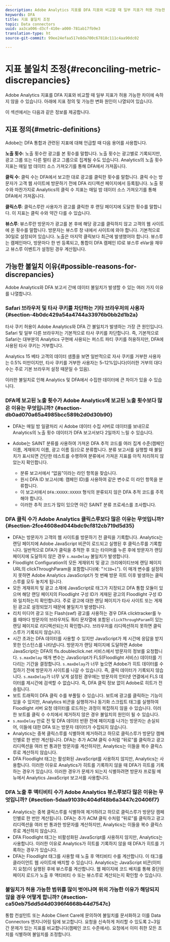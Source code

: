```yaml
---
description: Adobe Analytics 지표를 DFA 지표와 비교할 때 일부 지표가 허용 가능한 차이에 속하지 않을 수 있습니다. 아래에 지표 정의 및 가능한 변화 원인이 나열되어 있습니다.
keywords: DFA
title: 지표 불일치 조정
topic: Data connectors
uuid: aa3ca006-d3cf-410e-a000-781ab17fb9e3
translation-type: ht
source-git-commit: 99ee24efaa517e8da700c67818c111c4aa90dc02

---
```



# 지표 불일치 조정{#reconciling-metric-discrepancies}

Adobe Analytics 지표를 DFA 지표와 비교할 때 일부 지표가 허용 가능한 차이에 속하지 않을 수 있습니다. 아래에 지표 정의 및 가능한 변화 원인이 나열되어 있습니다.

이 섹션에서는 다음과 같은 정보를 제공합니다.

## 지표 정의{#metric-definitions}

Adobe는 DFA 통합과 관련된 지표에 대해 언급할 때 다음 용어를 사용합니다.

**노출 횟수**: 노출 횟수란 광고를 본 횟수를 말합니다. 노출 횟수는 광고별로 기록되지만, 광고 그룹 또는 다른 멀티 광고 그룹으로 집계될 수도 있습니다. Analytics의 노출 횟수 지표는 매일 밤 데이터 소스 가져오기를 통해 DFA에서 가져옵니다.

**클릭 수**: 클릭 수는 DFA에서 보고한 대로 광고를 클릭한 횟수를 말합니다. 클릭 수는 방문자가 고객 웹 사이트에 방문하기 전에 DFA 리디렉션 페이지에서 등록됩니다. 노출 횟수와 마찬가지로 Analytics의 클릭 수 지표는 매일 밤 데이터 소스 가져오기를 통해 DFA에서 가져옵니다.

**클릭스루**: 클릭스루란 사용자가 광고를 클릭한 후 랜딩 페이지에 도달한 횟수를 말합니다. 이 지표는 클릭 수와 약간 다를 수 있습니다.

**뷰스루**: 뷰스루란 방문자가 광고를 본 후에 해당 광고를 클릭하지 않고 고객의 웹 사이트에 온 횟수를 말합니다. 방문자는 뷰스루 창 내에서 사이트에 와야 합니다. 기본적으로 30일로 설정되어 있습니다. 노출은 마지막 클릭보다 최근에 발생했어야 합니다. 뷰스루는 캠페인마다, 방문마다 한 번 등록되고, 통합이 DFA 캠페인 ID로 뷰스루 eVar을 채우고 뷰스루 이벤트가 설정된 경우 계산됩니다.

## 가능한 불일치 이유{#possible-reasons-for-discrepancies}

Adobe Analytics와 DFA 보고서 간에 데이터 불일치가 발생할 수 있는 여러 가지 이유를 나열합니다.

### Safari 브라우저 및 타사 쿠키를 차단하는 기타 브라우저의 사용자 {#section-4b0dc429a54a4744a33976b0bb2d1b2a}

타사 쿠키 허용이 Adobe Analytics와 DFA 간 불일치가 발생하는 가장 큰 원인입니다. Safari 및 일부 다른 브라우저는 기본적으로 타사 쿠키를 차단합니다. 즉, 기본적으로 Safari는 대부분의 Analytics 구현에 사용되는 퍼스트 파티 쿠키를 허용하지만, DFA에 사용된 타사 쿠키는 거부합니다.

Analytics 15 베타 고객의 데이터 샘플을 보면 일반적으로 자사 쿠키를 거부한 사용자는 0.5% 미만이지만, 타사 쿠키를 거부한 사용자는 5–12%입니다(이러한 거부의 대다수는 주로 기본 브라우저 설정 때문일 수 있음).

이러한 불일치로 인해 Analytics 및 DFA에서 수집한 데이터에 큰 차이가 있을 수 있습니다.

### DFA에 보고된 노출 횟수가 Adobe Analytics에 보고된 노출 횟수보다 많은 이유는 무엇입니까? {#section-db0ad070a65a4985bcc589b2d0d30b90}

* DFA는 매일 밤 일괄처리 시 Adobe 데이터 수집 서버로 데이터를 보내므로 Analytics의 노출 횟수 데이터가 DFA 보고서보다 2일까지 느릴 수 있습니다.
* Adobe는 SAINT 분류를 사용하여 가져온 DFA 추적 코드를 여러 집계 수준(캠페인 이름, 게재위치 이름, 광고 이름 등)으로 분류합니다. 분류 보고서를 실행할 때 불일치가 표시되면 간단한 테스트를 수행하여 분류에서 가져온 지표를 아직 처리하지 않았는지 확인합니다.

   * 분류 보고서에서 “없음”이라는 라인 항목을 찾습니다.
   * 원시 DFA ID 보고서(예: 캠페인 ID)를 사용하여 같은 변수로 이 라인 항목을 분류합니다.
   * 이 보고서에서 `DFA:XXXXX:XXXXX` 형식의 분류되지 않은 DFA 추적 코드를 주목해야 합니다.
   * 이러한 추적 코드가 많이 있으면 야간 SAINT 분류 프로세스를 조사합니다.

### DFA 클릭 수가 Adobe Analytics 클릭스루보다 많은 이유는 무엇입니까? {#section-2fce4608ed044bdc9cf812cb719d5d35}

* DFA는 방문자가 고객의 웹 사이트를 방문하기 전 클릭을 기록합니다. Analytics는 랜딩 페이지에 Adobe JavaScript 비콘이 로드되고 실행된 후 클릭스루를 기록합니다. 일반적으로 DFA가 클릭을 추적한 후 또는 타이머를 누른 후에 방문자가 랜딩 페이지에 도달하지 않은 경우 `s.maxDelay` 불일치가 발생합니다.
* Floodlight Configuration의 모든 게재위치 및 광고 크리에이티브에 랜딩 페이지 URL의 clickThroughParam을 포함합니다(예: &quot;`?CID=1`&quot;). 이 매개 변수를 설정하지 못하면 Adobe Analytics JavaScript가 첫 번째 방문 히트 이후 발생하는 클릭스루를 모두 놓치게 됩니다.
* 모든 게재위치 및 광고 소재에 JavaScript로 태그가 지정되고 DFA 통합 모듈이 있으며 해당 랜딩 페이지의 Floodlight 구성 ID가 게재된 광고의 Floodlight 구성 ID와 일치하는지 확인합니다. 주로 광고에 대한 랜딩 페이지가 타사 사이트 또는 게재된 광고로 설정되었기 때문에 불일치가 발생합니다.
* 리치 미디어 광고 또는 Flash(swf) 광고를 사용하는 경우 DFA clicktracker를 누를 때마다 방문자의 브라우저도 쿼리 문자열에 포함된 `clickThroughParam`이 있는 랜딩 페이지로 리디렉션되는지 확인합니다. 브라우저를 리디렉션하지 못하면 클릭스루가 기록되지 않습니다.
* 시간 초과는 DFA 데이터를 사용할 수 있지만 JavaScript가 제 시간에 응답을 받지 못한 인스턴스를 나타냅니다. 방문자가 랜딩 페이지에 도달하면 Adobe JavaScript는 DFA의 fls.doubleclick.net 서비스에서 방문자의 정보를 요청합니다.  `s.maxDelay` 매개 변수는 JavaScript가 FLS(Floodlight 서비스) 데이터를 기다리는 기간을 결정합니다. `s.maxDelay`가 너무 높으면 Adobe가 히트 데이터를 수집하기 전에 방문자가 사이트를 나갈 수 있습니다. 즉, 클릭 데이터가 기록되지 않습니다. `s.maxDelay`가 너무 낮게 설정된 경우에는 방문자의 인터넷 연결에서 FLS 데이터를 제시간에 검색할 수 없습니다. 즉, DFA 클릭 정보 없이 Adobe로 히트가 전송됩니다. 
* 보트 트래픽이 DFA 클릭 수를 부풀릴 수 있습니다. 보트에 광고를 클릭하는 기능이 있을 수 있지만, Analytics 비콘을 실행하거나 동기화 스크립트 태그를 실행하여 Floodlight 서버 요청 데이터를 로드하는 과정이 복잡하지 않을 수 있습니다. 이러한 보트를 클릭 수 수치에서 제거하지 않은 경우 불일치의 원인이 될 수 있습니다.
*  `s.maxDelay` 만료 전 및 DFA 데이터 반환 전에 페이지를 나가는 방문자는 손실되어, 이들에 대한 DFA 또는 방문자 데이터가 수집되지 않습니다.
* Analytics는 중복 클릭스루를 식별하여 제거하려고 하므로 클릭스루가 방문당 캠페인별로 한 번만 계산됩니다. DFA는 추가 ACM 클릭 수처럼 “뒤로”를 클릭하고 광고 리디렉션을 여러 번 통과한 방문자를 계산하지만, Analytics는 이들을 복수 클릭스루로 계산하지 않습니다.
* DFA Floodlight 태그는 활성화된 JavaScript를 사용하지 않지만, Analytics는 사용합니다. 이러한 이유로 Analytics가 히트를 기록하지 않을 때 DFA가 히트를 기록하는 경우가 있습니다. 이러한 경우가 문제가 되는지 식별하려면 방문자 프로필 메뉴에서 Analytics JavaScript 보고서를 사용합니다.

### DFA 노출 후 액티비티 수가 Adobe Analytics 뷰스루보다 많은 이유는 무엇입니까? {#section-5daa91039c404df48b6a3447c20406f7}

* Analytics는 중복 클릭스루를 식별하여 제거하려고 하므로 클릭스루가 방문당 캠페인별로 한 번만 계산됩니다. DFA는 추가 ACM 클릭 수처럼 “뒤로”를 클릭하고 광고 리디렉션을 여러 번 통과한 방문자를 계산하지만, Analytics는 이들을 복수 클릭스루로 계산하지 않습니다.
* DFA Floodlight 태그는 비활성화된 JavaScript를 사용하지 않지만, Analytics는 사용합니다. 이러한 이유로 Analytics가 히트를 기록하지 않을 때 DFA가 히트를 기록하는 경우가 있습니다. 
* DFA는 Floodlight 태그를 사용할 때 노출 후 액티비티 수를 계산합니다. 이 태그를 클라이언트 웹 사이트에 배치할 수 있습니다. Analytics는 JavaScript 비콘(이미지 요청)이 실행된 후에 뷰스루를 계산합니다. 웹 페이지에 코드 배치를 통해 중단된 페이지 로드가 노출 후 액티비티 수 또는 뷰스루로 계산되는지 확인할 수 있습니다.

### 불일치가 허용 가능한 범위를 많이 벗어나며 위의 가능한 이유가 해당되지 않을 경우 어떻게 합니까? {#section-ca50eb75dd5d4d0396f4668b44d7547c}

통합 컨설턴트 또는 Adobe Client Care에 문의하여 불일치를 문서화하고 이를 Data Connectors 엔지니어링 팀에 보고합니다. 요청을 신속하게 처리할 수 있도록 2~3일 간 문제가 있는 지표를 비교합니다(캠페인 코드 수준에서). 요청에서 이미 취한 모든 조치를 식별하여 불일치를 조정합니다.
